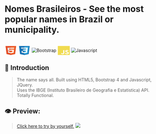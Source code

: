 # Nomes Brasileiros - See the most popular names in Brazil or municipality.
<div style="display: inline_block"><br>
  
  <img align="center" alt="HTML" height="30" width="40" src="https://raw.githubusercontent.com/devicons/devicon/master/icons/html5/html5-original.svg">
  <img align="center" alt="CSS" height="30" width="40" src="https://raw.githubusercontent.com/devicons/devicon/master/icons/css3/css3-original.svg">
  <img align="center" alt="Bootstrap" height="30" width="40" src="https://cdn.jsdelivr.net/gh/devicons/devicon/icons/bootstrap/bootstrap-plain-wordmark.svg">
  <img align="center" alt="Javascript" height="30" width="40" src="https://raw.githubusercontent.com/devicons/devicon/master/icons/javascript/javascript-plain.svg">
  <img align="center" alt="Javascript" height="30" width="40" src="https://cdn.jsdelivr.net/gh/devicons/devicon/icons/jquery/jquery-plain-wordmark.svg">
</div>

## 🔎 Introduction

> The name says all. Built using HTML5, Bootstrap 4 and Javascript, JQuery. <br/>Uses the IBGE (Instituto Brasileiro de Geografia e Estatistica) API. Totally Functional.

## 👁️ Preview:

> <a href="https://felipepaluco.github.io/Nomes-Brasileiros/">Click here to try by yourself.</a>
![](preview.gif)

